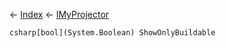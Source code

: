 ← [Index](Api-Index) ← [IMyProjector](Sandbox.ModAPI.Ingame.IMyProjector)

```csharp[bool](System.Boolean) ShowOnlyBuildable```